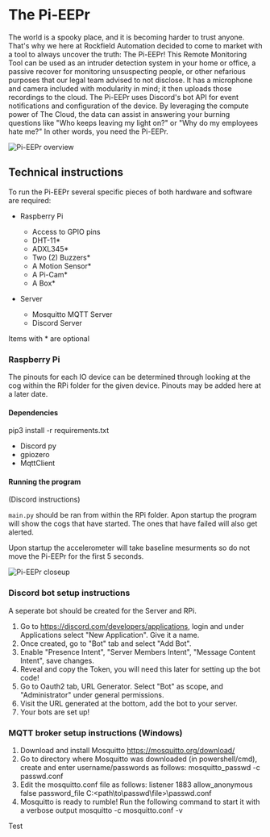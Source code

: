 # The Pi-EEPr

The world is a spooky place, and it is becoming harder to trust anyone. 
That's why we here at Rockfield Automation decided to come to market with a tool to always uncover the truth: The Pi-EEPr! 
This Remote Monitoring Tool can be used as an intruder detection system in your home or office, a passive recover for monitoring unsuspecting people, or other nefarious purposes that our legal team advised to not disclose. 
It has a microphone and camera included with modularity in mind; it then uploads those recordings to the cloud. 
The Pi-EEPr uses Discord's bot API for event notifications and configuration of the device. 
By leveraging the compute power of The Cloud, the data can assist in answering your burning questions like "Who keeps leaving my light on?" or "Why do my employees hate me?" 
In other words, you need the Pi-EEPr.

![Pi-EEPr overview](far.jpg)

## Technical instructions

To run the Pi-EEPr several specific pieces of both hardware and software are required:

- Raspberry Pi
	- Access to GPIO pins
	- DHT-11\*
	- ADXL345\*
	- Two (2) Buzzers\*
	- A Motion Sensor\*
	- A Pi-Cam\*
	- A Box\*

- Server
	- Mosquitto MQTT Server
	- Discord Server

Items with \* are optional

### Raspberry Pi

The pinouts for each IO device can be determined through looking at the cog within the RPi folder for the given device.
Pinouts may be added here at a later date.

#### Dependencies 

pip3 install -r requirements.txt
- Discord py
- gpiozero
- MqttClient

#### Running the program

(Discord instructions)

`main.py` should be ran from within the RPi folder. 
Apon startup the program will show the cogs that have started.
The ones that have failed will also get alerted.

Upon startup the accelerometer will take baseline mesurments so do not move the Pi-EEPr for the first 5 seconds.

![Pi-EEPr closeup](close.jpg)

### Discord bot setup instructions
A seperate bot should be created for the Server and RPi.
1. Go to https://discord.com/developers/applications, login and under Applications select "New Application". Give it a name.
2. Once created, go to "Bot" tab and select "Add Bot".
3. Enable "Presence Intent", "Server Members Intent", "Message Content Intent", save changes.
4. Reveal and copy the Token, you will need this later for setting up the bot code!
5. Go to Oauth2 tab, URL Generator. Select "Bot" as scope, and "Administrator" under general permissions.
6. Visit the URL generated at the bottom, add the bot to your server.
7. Your bots are set up!

### MQTT broker setup instructions (Windows)

1. Download and install Mosquitto
	https://mosquitto.org/download/ 
2. Go to directory where Mosquitto was downloaded (in powershell/cmd), create and enter username/passwords as follows:
	mosquitto_passwd -c passwd.conf <username>
3. Edit the mosquitto.conf file as follows:
	listener 1883
	allow_anonymous false
	password_file C:\<path\to\passwd\file>\passwd.conf	
4. Mosquitto is ready to rumble! Run the following command to start it with a verbose output
	mosquitto -c mosquitto.conf -v

Test
